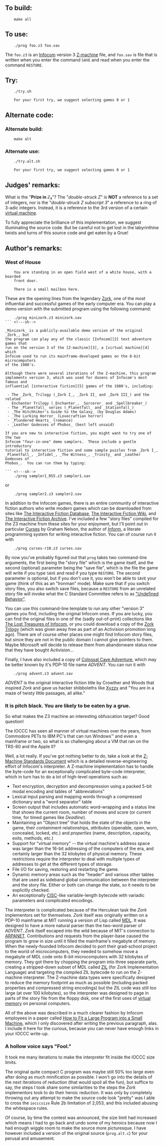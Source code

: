 ## To build:

``` <!---sh-->
    make all
```


## To use:

``` <!---sh-->
    ./prog foo.z3 foo.sav
```

The `foo.z3` is an [Infocom][2] version 3 [Z-machine][3] file,
and `foo.sav` is file that is written when you enter the command `SAVE`
and read when you enter the command `RESTORE`.


## Try:

``` <!---sh-->
    ./try.sh

    For your first try, we suggest selecting games 0 or 1
```


## Alternate code:


### Alternate build:

``` <!---sh-->
    make alt
```


### Alternate use:

``` <!---sh-->
    ./try.alt.sh

    For your first try, we suggest selecting games 0 or 1
```


## Judges' remarks:

What is the "**Prize in ℤ₃**"?  The "_double-struck Z_" is **NOT**
a reference to a set of integers, nor is the "_double-struck Z subscript
3_" a reference to a ring of 3-adic integers.  Instead, it is a reference
to the 3rd version of a certain [virtual machine](https://en.wikipedia.org/wiki/Z-machine).

To fully appreciate the brilliance of this implementation, we suggest
illuminating the source code. But be careful not to get lost in the
labyrinthine twists and turns of this source code and get eaten by a Grue!


## Author's remarks:


### West of House

```
    You are standing in an open field west of a white house, with a boarded
    front door.

    There is a small mailbox here.
```

These are the opening lines from the legendary [Zork][1], one of the most
influential and successful games of the early computer era.  You can play a
demo version with the submitted program using the following command:

``` <!---sh-->
    ./prog minizork.z3 minizork.sav
``` <!---sh-->

_Minizork_ is a publicly-available demo version of the original _Zork_, but
the program can play any of the classic [Infocom][2] text adventure games that
run on the version 3 of the [Z-machine][3], a [virtual machine][4] which
Infocom used to run its mainframe-developed games on the 8-bit microcomputers
of the 1980's.

Although there were several iterations of the Z-machine, this program
implements version 3, which was used for dozens of Infocom's most famous and
influential [interactive fiction][5] games of the 1980's, including:

 - The _Zork_ Trilogy (_Zork I_, _Zork II_ and _Zork III_) and the related
   Enchanter Trilogy (_Enchanter_, _Sorcerer_ and _Spellbreaker_)
 - The _Planetfall_ series (_Planetfall_ and _Stationfall_)
 - _The Hitchhiker's Guide to the Galaxy_ (by Douglas Adams)
 - _The Lurking Horror_ (Lovecraftian horror)
 - _Plundered Hearts_ (romance)
 - _Leather Godesses of Phobos_ (best left unsaid)

If you are new to interactive fiction, you might want to try one of the two
Infocom "four-in-one" demo samplers.  These include a gentle introductory
tutorial to interactive fiction and some sample puzzles from _Zork I_,
_Planetfall_, _Infidel_, _The Witness_, _Trinity_ and _Leather Godesses of
Phobos_.  You can run them by typing:

``` <!---sh-->
    ./prog sampler1_R55.z3 sampler1.sav
```

or

``` <!---sh-->
    ./prog sampler2.z3 sampler2.sav
```

In addition to the Infocom games, there is an entire community of interactive
fiction authors who write modern games which can be downloaded from sites
like [The Interactive Fiction Database][6], [The Interactive Fiction Wiki][7],
and [The Interactive Fiction Archive][8].  I've included a few "story files"
compiled for the Z3 machine from these sites for your enjoyment, but I'll
point out in particular [Curses][9] by Graham Nelson, the author of
[Inform][10], a literate programming system for writing interactive fiction.
You can of course run it with

``` <!---sh-->
    ./prog curses-r10.z3 curses.sav
```

By now you've probably figured out that `prog` takes two command-line
arguments, the first being the "story file" which is the game itself, and
the second (optional) parameter being the "save file", which is the file
the game will write if you type `SAVE` and read if you type `RESTORE`.
The second parameter is optional, but if you don't use it, you won't be able
to `SAVE` your game (think of this as an "Ironman" mode).  Make sure that if
you switch story files, you also switch save files, because a `RESTORE` from
an unrelated story file will invoke what the C Standard Committee refers to
as ["Undefined Behavior"][22].

You can use this command-line template to run any other "version 3" games you
find, including the original Infocom ones.  If you are lucky, you can find
the original files in one of the (sadly out-of-print) collections like
[The Lost Treasures of Infocom][11], or you could download a copy of the
[Zork Trilogy][12] (which was given away free as part of an Activision
promotion long ago).  There are of course other places one might find Infocom
story files, but since they are not in the public domain I cannot give
pointers to them.  Maybe Microsoft will decide to release them from
abandonware status now that they have bought Activision...

Finally, I have also included a copy of [Colossal Cave Adventure][13], which
may be better known by it's PDP-10 file name _ADVENT_.  You can run it with

``` <!---sh-->
    ./prog advent.z3 advent.sav
```

_ADVENT_ is the original interactive fiction title by Crowther and Woods that
inspired _Zork_ and gave us hacker shibboleths like [Xyzzy][14] and "You are
in a maze of twisty little passages, all alike."


### It is pitch black. You are likely to be eaten by a grue.

So what makes the Z3 machine an interesting obfuscation target?  Good question!

The IOCCC has seen all manner of virtual machines over the years, from
Commodore PETs to IBM PC's that can run Windows&trade; and even a mainframe or
two, so what is so challenging about a VM that ran on the TRS-80 and the
Apple II?

Well, a lot really.  If you've got nothing better to do, take a look at the
[Z-Machine Standards Document][15] which is a detailed reverse-engineering
effort of Infocom's interpreter.  A Z-machine implementation has to handle
the byte-code for an exceptionally complicated byte-code interpreter, which
in turn has to do a lot of high-level operations such as:

- Text encryption, decryption and decompression using a packed 5-bit modal
  encoding and tables of "abbreviations"
- Lexical input parsing and mapping words through a compressed dictionary
  and a "word separator" table
- Screen output that includes automatic word-wrapping and a status line
  that shows the current room, number of moves and score (or current time,
  for timed games like _Deadline_).
- Maintaining an "Object tree" that holds the state of the objects in the
  game, their containment relationships, _attributes_ (openable, open, worn,
  concealed, locked, etc.) and _properties_ (name, description, capacity,
  exits, methods, etc.)
- Support for "virtual memory" -- the virtual machine's address space was
  larger than the 16-bit addressing of the computers of the era, and certainly
  larger than the 32 kilobytes of physical memory.  These restrictions require
  the interpreter to deal with multiple types of addresses to get at the
  different types of storage.
- File I/O for saving, restoring and restarting the game.
- Dynamic memory areas such as the "header" and various other tables that
  are used as sideband global communication between the interpreter and the
  story file.  Either or both can change the state, so it needs to be
  explicitly checked.
- An exceptionally [CISC][16]-like variable-length bytecode with variadic
  parameters and complicated encodings.

The interpreter is complicated because of the Herculean task the _Zork_
implementors set for themselves.  _Zork_ itself was originally written on a
PDP-10 mainframe at MIT running a version of Lisp called [MDL][17].  It was
designed to have a more natural parser than the two-word parser of _ADVENT_.
_Zork_ itself escaped into the wild because of MIT's connection to
[ARPANET][18].  Contributions and requests from the player-base caused the
program to grow in size until it filled the mainframe's megabyte of memory.
When the newly-founded Infocom decided to port their grad-school project to
the world of microcomputers, they needed to somehow move a megabyte of MDL
code onto 8-bit microcomputers with 32 kilobytes of memory.  They got there by
chopping the program into three separate parts, creating a stripped-down
subset of MDL called [ZIL][19] (for Zork Implementation Language) and
targeting the compiled ZIL bytecode to run on the Z-machine interpreter.  The
Z-machine data types were specifically designed to reduce the memory footprint
as much as possible (including packed properties and compressed string
encodings) but the ZIL code was still too large (at over 100 kilobytes), so
the interpreter was designed to page in parts of the story file from the
floppy disk, one of the first uses of [virtual memory][20] on personal
computers.

All of the above was described in a much clearer fashion by Infocom employees
in a paper called [How to Fit a Large Program into a Small Machine][21],
which I only discovered after writing the previous paragraph, alas.  I include
it here for the curious, because you can never have enough links in your
IOCCC write-up.


### A hollow voice says "Fool."

It took me many iterations to make the interpreter fit inside the IOCCC size
limits.

The original quite compact C program was maybe still 50% too large even after
doing as much minification as possible.  I won't go into the details of the
next iterations of reduction (that would spoil all the fun), but suffice to
say, the steps I took share some similarities to the steps the _Zork_
implementors took to do their heroic reduction.  It was only by completely
throwing out any attempt to make the source code look "pretty" was I able to
cross the `iocccsize` Rule 2b limitation of 2,053, and this included abusing
the whitespace rules.

Of course, by time the contest was announced, the size limit had increased
which means I had to go back and undo some of my heroics because now I had
enough wiggle room to make the source more picturesque.  I have however
included a version of the original source (`prog.alt.c`) for your perusal and
amusement.

 [1]: https://en.wikipedia.org/wiki/Zork                 "Zork"
 [2]: https://en.wikipedia.org/wiki/Infocom              "Infocom"
 [3]: https://en.wikipedia.org/wiki/Z-machine            "Z-machine"
 [4]: https://en.wikipedia.org/wiki/Virtual_machine      "Virtual machine"
 [5]: https://en.wikipedia.org/wiki/Interactive_fiction  "Interactive fiction"
 [6]: https://ifdb.org                                   "IFDB"
 [7]: https://www.ifwiki.org                             "IFWiki"
 [8]: https://www.ifarchive.org                          "IFArchive"
 [9]: https://ifdb.org/viewgame?id=plvzam05bmz3enh8      "Curses"
[10]: https://ganelson.github.io/inform-website          "Inform 7"
[11]: https://en.wikipedia.org/wiki/The_Lost_Treasures_of_Infocom
      "The Lost Treasures of Infocom"
[12]: http://www.infocom-if.org/downloads/downloads.html "Zork Trilogy"
[13]: https://en.wikipedia.org/wiki/Colossal_Cave_Adventure
      "Collosal Cave Adventure"
[14]: https://en.wikipedia.org/wiki/Xyzzy_(computing)    "Xyzzy"
[15]: https://www.inform-fiction.org/zmachine/standards  "Z-Machine Standards"
[16]: https://en.wikipedia.org/wiki/Complex_instruction_set_computer "CISC"
[17]: https://en.wikipedia.org/wiki/MDL_(programming_language) "MDL"
[18]: https://en.wikipedia.org/wiki/ARPANET              "ARPANET"
[19]: https://www.ifwiki.org/ZIL                         "ZIL"
[20]: https://en.wikipedia.org/wiki/Virtual_memory       "Virtual Memory"
[21]: https://mud.co.uk/richard/htflpism.htm             "ZIL paper"
[22]: https://en.wikipedia.org/wiki/Undefined_behavior   "Undefined Behavior"


<!--

    Copyright © 1984-2025 by Landon Curt Noll and Leonid A. Broukhis.  All Rights Reserved.

    You are free to share and adapt this file under the terms of this license:

        Creative Commons Attribution-ShareAlike 4.0 International (CC BY-SA 4.0)

    For more information, see:

        https://creativecommons.org/licenses/by-sa/4.0/

-->
